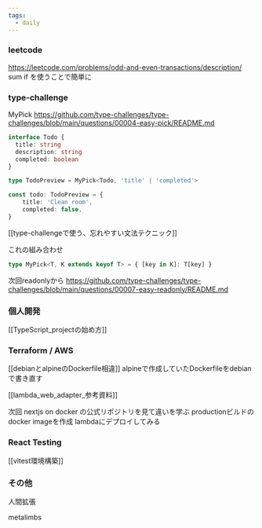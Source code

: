 ```yaml
---
tags:
  - daily
---
```


### leetcode
https://leetcode.com/problems/odd-and-even-transactions/description/
sum if を使うことで簡単に

### type-challenge 
MyPick
https://github.com/type-challenges/type-challenges/blob/main/questions/00004-easy-pick/README.md
```ts
interface Todo {
  title: string
  description: string
  completed: boolean
}

type TodoPreview = MyPick<Todo, 'title' | 'completed'>

const todo: TodoPreview = {
    title: 'Clean room',
    completed: false,
}
```

[[type-challengeで使う、忘れやすい文法テクニック]]

これの組み合わせ
```ts
type MyPick<T, K extends keyof T> = { [key in K]: T[key] }
```

次回readonlyから
https://github.com/type-challenges/type-challenges/blob/main/questions/00007-easy-readonly/README.md

### 個人開発
[[TypeScript_projectの始め方]]

### Terraform / AWS

[[debianとalpineのDockerfile相違]]
alpineで作成していたDockerfileをdebianで書き直す

[[lambda_web_adapter_参考資料]]

次回
nextjs on docker の公式リポジトリを見て違いを学ぶ
productionビルドのdocker imageを作成
lambdaにデプロイしてみる

### React Testing
[[vitest環境構築]]

### その他
人間拡張

metalimbs
